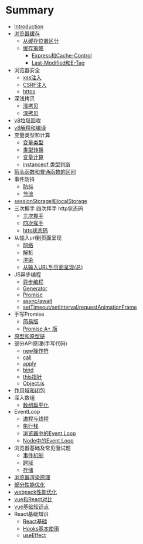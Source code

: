 # Summary

* [Introduction](README.md)
* [浏览器缓存](part1/index.md)
    * [从缓存位置区分](part1/1.md)
    * [缓存策略](part1/2.md)
        * [Express和Cache-Control](part1/3.md)
        * [Last-Modified和E-Tag](part1/4.md)
* 浏览器安全
    * [xss注入](part2/1.md)
    * [CSRF注入](part2/2.md)
    * [https](part2/3.md)
* 深浅拷贝
    * [浅拷贝](part3/1.md)
    * [深拷贝](part3/2.md)
* [v8垃圾回收](part4/index.md)
* [v8解释和编译](part5/index.md)
* 变量类型和计算
    * [变量类型](part6/1.md)
    * [类型转换](part6/3.md)
    * [变量计算](part6/2.md)
    * [instanceof 类型判断](part6/4.md)
* [箭头函数和普通函数的区别](part7/index.md)
* 事件防抖
    * [防抖](part8/1.md)
    * [节流](part8/2.md)
* [sessionStorage和localStorage](part9/index.md)
* 三次握手 四次挥手 http状态码
    * [三次握手](part10/1.md)
    * [四次挥手](part10/2.md)
    * [http状态码](part10/3.md)
* 从输入url到页面呈现
    * [网络](part11/1.md)
    * [解析](part11/2.md)
    * [渲染](part11/3.md)
    * [从输入URL到页面呈现(总)](part11/4.md)
* JS异步编程
    * [异步编程](part12/index.md)
    * [Generator](part12/1.md)
    * [Promise](part12/2.md)
    * [async/await](part12/3.md)
    * [setTimeout/setInterval/requestAnimationFrame](part12/4.md)
* 手写Promise
    * [简易版](part13/1.md)
    * [Promise A+ 版](part13/2.md)
* [原型和原型链](part14/index.md)
* 部分API原理(手写代码)
    * [new操作符](part15/1.md)
    * [call](part15/2.md)
    * [apply](part15/3.md)
    * [bind](part15/4.md)
    * [this指针](part15/5.md)
    * [Object.is](part15/6.md)
* [作用域和闭包](part16/index.md)
* 深入数组
    * [数组扁平化](part17/1.md)
* EventLoop
    * [进程与线程](part18/1.md)
    * [执行栈](part18/2.md)
    * [浏览器中的Event Loop](part18/3.md)
    * [Node中的Event Loop](part18/4.md)
* 浏览器基础及常见面试题
    * [事件机制](part19/1.md)
    * [跨域](part19/2.md)
    * [存储](part19/3.md)
* [浏览器渲染原理](part20/1.md)
* [部分性能优化](part21/1.md)
* [webpack性能优化](part22/1.md)
* [vue和React对比](part23/1.md)
* [vue基础知识点](part24/1.md)
* React基础知识
  * [React基础](part25/1.md) 
  * [Hooks基本使用](part25/2.md)
  * [useEffect](part25/3.md)